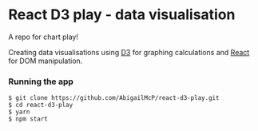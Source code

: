 # React D3 play - data visualisation

A repo for chart play!

Creating data visualisations using [D3](https://d3js.org/) for graphing calculations and [React](https://reactjs.org/) for DOM manipulation.

### Running the app

```
$ git clone https://github.com/AbigailMcP/react-d3-play.git
$ cd react-d3-play
$ yarn
$ npm start
```

